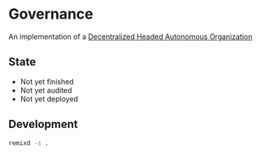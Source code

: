 # Governance

An implementation of a [Decentralized Headed Autonomous Organization](https://github.com/brumewallet/rfcs/blob/main/onchain/GOVERNANCE.md)

## State
- Not yet finished
- Not yet audited
- Not yet deployed

## Development

```bash
remixd -s .
```
